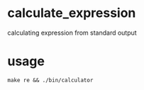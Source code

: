 # calculate_expression
calculating expression from standard output

# usage
    make re && ./bin/calculator

